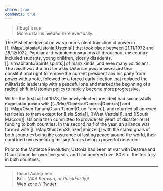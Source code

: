 ```yaml
---  
share: true  
comments: true  
---  
```

> [!bug] Issue  
> More detail is needed here eventually.  
  
The Mistletoe Revolution was a non-violent transition of power in [[../Map/Ustonia/Ustonia|Ustonia]] that took place between 21/11/1972 and 25/12/1972. Popular anti-war demonstrations all throughout the country included students, young children, elderly dissidents, [[../Inhabitants/Spirits|spirits]] of many kinds, and even many politicians. The result was the first time the Ustonian people exercised their constitutional right to remove the current president and his party from power with a vote, followed by a forced early election that replaced the militaristic leadership with a peaceful one and marked the beginning of a radical shift in Ustonian policy to rapidly become more progressive.  
  
Within the first half of 1973, the newly elected president had successfully negotiated peace with [[../Map/Destrea/Destrea|Destrea]] and [[../Map/Osun Tanum/Osun Tanum|Osun Tanum]], and returned all annexed territories to them except for [[Isla Sofia]], [[West Vastdal]], and [[South Macdon]]. Ustonia then committed to provide ten years of disaster relief funding to both countries. In the second half of the year, an alliance was formed with [[../Map/Shinzen/Shinzen|Shinzen]] with the stated goals of both countries being the assurance of lasting peace around the world, their combined overwhelming military forces being a powerful deterrent.  
  
Prior to the Mistletoe Revolution, Ustonia had been at war with Destrea and Osun Tanum for over five years, and had annexed over 80% of the territory in both countries.  
  
-----  
> [!cite] Author info  
> **Kit** - *(AKA Kerosyn, or QuickFastly)*\  
> [Web zone](https://kitabe.link) // [Twitter](https://twitter.com/Kerosyn_)